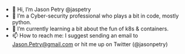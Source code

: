 - 👋 Hi, I’m Jason Petry @jaspetry 
- 👀 I’m a Cyber-security professional who plays a bit in code, mostly python.
- 🌱 I’m currently learning a bit about the fun of k8s & containers.
- 📫 How to reach me: I suggest sending an email to Jason.Petry@gmail.com or hit me up on Twitter (@jasonpetry)

<!---
jaspetry/jaspetry is a ✨ special ✨ repository because its `README.md` (this file) appears on your GitHub profile.
You can click the Preview link to take a look at your changes.
--->

